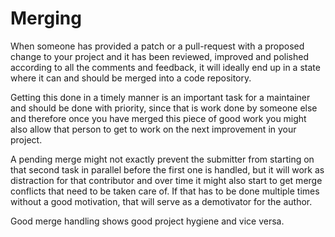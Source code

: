 # Merging

When someone has provided a patch or a pull-request with a proposed change to
your project and it has been reviewed, improved and polished according to all
the comments and feedback, it will ideally end up in a state where it can and
should be merged into a code repository.

Getting this done in a timely manner is an important task for a maintainer and
should be done with priority, since that is work done by someone else and
therefore once you have merged this piece of good work you might also allow
that person to get to work on the next improvement in your project.

A pending merge might not exactly prevent the submitter from starting on that
second task in parallel before the first one is handled, but it will work as
distraction for that contributor and over time it might also start to get
merge conflicts that need to be taken care of. If that has to be done multiple
times without a good motivation, that will serve as a demotivator for the
author.

Good merge handling shows good project hygiene and vice versa.
